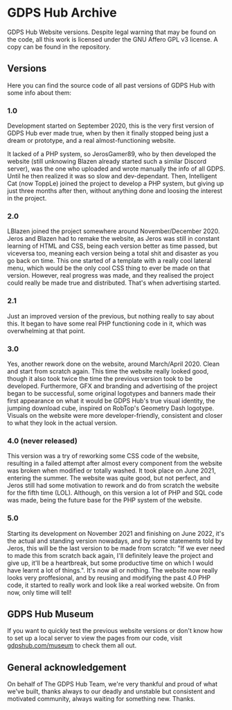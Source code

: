 # GDPS Hub Archive
GDPS Hub Website versions. Despite legal warning that may be found on the code, all this work is licensed under the GNU Affero GPL v3 license. A copy can be found in the repository.

## Versions
Here you can find the source code of all past versions of GDPS Hub with some info about them:

### 1.0
Development started on September 2020, this is the very first version of GDPS Hub ever made true, when by then it finally stopped being just a dream or prototype, and a real almost-functioning website.

It lacked of a PHP system, so JerosGamer89, who by then developed the website (still unknowing Blazen already started such a similar Discord server), was the one who uploaded and wrote manually the info of all GDPS. Until he then realized it was so slow and dev-dependant. Then, Intelligent Cat (now ToppLe) joined the project to develop a PHP system, but giving up just three months after then, without anything done and loosing the interest in the project.

### 2.0
LBlazen joined the project somewhere around November/December 2020. Jeros and Blazen had to remake the website, as Jeros was still in constant learning of HTML and CSS, being each version better as time passed, but viceversa too, meaning each version being a total shit and disaster as you go back on time. This one started of a template with a really cool lateral menu, which would be the only cool CSS thing to ever be made on that version. However, real progress was made, and they realised the project could really be made true and distributed. That's when advertising started.

### 2.1
Just an improved version of the previous, but nothing really to say about this. It began to have some real PHP functioning code in it, which was overwhelming at that point.

### 3.0
Yes, another rework done on the website, around March/April 2020. Clean and start from scratch again. This time the website really looked good, though it also took twice the time the previous version took to be developed. Furthermore, GFX and branding and advertising of the project began to be successful, some original logotypes and banners made their first appearance on what it would be GDPS Hub's true visual identity, the jumping download cube, inspired on RobTop's Geometry Dash logotype.
Visuals on the website were more developer-friendly, consistent and closer to what they look in the actual version.

### 4.0 (never released)
This version was a try of reworking some CSS code of the website, resulting in a failed attempt after almost every component from the website was broken when modified or totally washed. It took place on June 2021, entering the summer. The website was quite good, but not perfect, and Jeros still had some motivation to rework and do from scratch the website for the fifth time (LOL). Although, on this version a lot of PHP and SQL code was made, being the future base for the PHP system of the website.

### 5.0
Starting its development on November 2021 and finishing on June 2022, it's the actual and standing version nowadays, and by some statements told by Jeros, this will be the last version to be made from scratch: "If we ever need to made this from scratch back again, I'll definitely leave the project and give up, it'll be a heartbreak, but some productive time on which I would have learnt a lot of things.". It's now all or nothing. The website now really looks very proffesional, and by reusing and modifying the past 4.0 PHP code, it started to really work and look like a real worked website. On from now, only time will tell!

## GDPS Hub Museum
If you want to quickly test the previous website versions or don't know how to set up a local server to view the pages from our code, visit <a href="https://gdpshub.com/museum">gdpshub.com/museum</a> to check them all out.

## General acknowledgement
On behalf of The GDPS Hub Team, we're very thankful and proud of what we've built, thanks always to our deadly and unstable but consistent and motivated community, always waiting for something new. Thanks.
